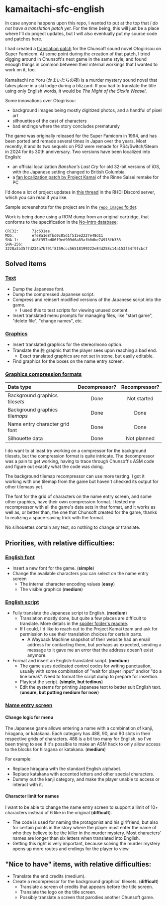 # kamaitachi-sfc-english
In case anyone happens upon this repo, I wanted to put at the top that *I do not have a translation patch yet*. For the time being, this will just be a place where I'll do project updates, but I will also eventually put my source code and patches here.

I had created a [translation patch](https://github.com/ButThouMust/otogirisou-english) for the Chunsoft sound novel Otogirisou on Super Famicom. At some point during the creation of that patch, I tried digging around in Chunsoft's next game in the same style, and found enough things in common between their internal workings that I wanted to work on it, too.

Kamaitachi no Yoru (かまいたちの夜) is a murder mystery sound novel that takes place in a ski lodge during a blizzard. If you had to translate the title using only English words, it would be *The Night of the Sickle Weasel*.

Some innovations over Otogirisou:
- background images being mostly digitized photos, and a handful of pixel art
- silhouettes of the cast of characters
- bad endings where the story concludes prematurely

The game was originally released for the Super Famicom in 1994, and has been ported and remade several times in Japan over the years. Most recently, it and its two sequels on PS2 were remade for PS4/Switch/Steam in 2024 for its 30th anniversary. Two versions have been localized into English:
- an official localization *Banshee's Last Cry* for old 32-bit versions of iOS,
  with the Japanese setting changed to British Columbia
- a [fan localization patch by Project Kamai](https://web.archive.org/web/20230801045909/https://projectkamai.com/) of the Rinne Saisei remake for PC

I'd done a lot of project updates in [this thread](https://discord.com/channels/266412086291070988/1089409844743782440) in the RHDI Discord server, which you can read if you like.

Sample screenshots for the project are in the [`repo images` folder](repo%20images).

Work is being done using a ROM dump from an original cartridge, that conforms to the specification in the [No-Intro database](https://datomatic.no-intro.org/index.php?page=show_record&s=49&n=1301):

```
CRC32:		71c631aa
MD5:		efe8a1e8fbd0c05d1f515e2227e48d11
SHA-1:		4c8f357bd86f9ed909d6a89afb0dbe74913fb333
SHA-256:	3228a3b35f7d234a7bf91f8159ccc56518199222e84d258c14a153f54f9fcbc7
```

## Solved items
### <ins>Text</ins>
- Dump the Japanese font.
- Dump the compressed Japanese script.
- Compress and reinsert modified versions of the Japanese script into the game.
  - I used this to test scripts for viewing unused content.
- Insert translated menu prompts for managing files, like "start game", "delete file", "change names", etc.

### <ins>Graphics</ins>
- Insert translated graphics for the stereo/mono option.
- Translate the 終 graphic that the player sees upon reaching a bad end.
  - Exact translated graphics are not set in stone, but easily editable.
- Find graphics for the boxes on the name entry screen.

### <ins>Graphics compression formats</ins>
| Data type | Decompressor? | Recompressor? |
| :--- | :---: | :---: |
| Background graphics tile*sets* | Done | Not started |
| Background graphics tile*maps* | Done | Done |
| Name entry character grid font | Done | Done |
| Silhouette data | Done | Not planned |

I do want to at least try working on a compressor for the background tilesets, but the compression format is quite intricate. The decompressor was a pain to get working, having to trace through Chunsoft's ASM code and figure out exactly what the code was doing.

The background tilemap recompressor can use more testing. I got it working with one tilemap from the game but haven't checked its output for other tilemaps yet.

The font for the grid of characters on the name entry screen, and some other graphics, have their own compression format. I tested my recompressor with all the game's data sets in that format, and it works as well as, or better than, the one that Chunsoft created for the game, thanks to realizing a space-saving trick with the format.

No silhouettes contain any text, so nothing to change or translate.

## Priorities, with relative difficulties:
### <ins>English font</ins>
- Insert a new font for the game. (**simple**)
- Change the available characters you can select on the name entry screen
  - The internal character encoding values (**easy**)
  - The visible graphics (**medium**)

### <ins>English script</ins>
- Fully translate the Japanese script to English. (**medium**)
  - Translation mostly done, but quite a few places are difficult to translate.  More details in the [spoiler folder's readme](spoilers/README.md).
  - If I could, I'd like to reach out to the Project Kamai team and ask for permission to use their translation choices for certain parts.
    - A Wayback Machine snapshot of their website had an email address for contacting them, but perhaps as expected, sending a message to it gave me an error that the address doesn't exist anymore.
- Format and insert an English-translated script. (**medium**)
  - The game uses dedicated control codes for writing punctuation, usually with some combination of "wait for player input" and/or "do a line break". Need to format the script dump to prepare for insertion.
  - Playtest the script. (**simple, but tedious**)
  - Edit the systems for printing Japanese text to better suit English text. (**unsure, but putting medium for now**)

### <ins>Name entry screen</ins>
#### Change logic for menu
The Japanese game allows entering a name with a combination of kanji, hiragana, or katakana. Each category has 488, 90, and 90 slots in their respective grids of characters. 488 is a bit too many for English, so I've been trying to see if it's possible to make an ASM hack to only allow access to the blocks for hiragana or katakana. (**medium**)

For example:
- Replace hiragana with the standard English alphabet.
- Replace katakana with accented letters and other special characters.
- Dummy out the kanji category, and make the player unable to access or interact with it.

#### Character limit for names
I want to be able to change the name entry screen to support a limit of 10+ characters instead of 6 like in the original (**difficult**).
- The code is used for naming the protagonist and his girlfriend, but also for certain points in the story where the player must enter the name of who they believe to be the killer in the murder mystery. Most characters' names are longer than six letters when translated into English.
- Getting this right is very important, because solving the murder mystery opens up more routes and endings for the player to view.

## "Nice to have" items, with relative difficulties:
- Translate the end credits (medium).
- Create a recompressor for the background graphics' tilesets. (**difficult**)
  - Translate a screen of credits that appears before the title screen.
  - Translate the logo on the title screen.
  - Possibly translate a screen that parodies another Chunsoft game.

